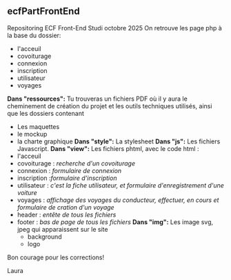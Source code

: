 ## ecfPartFrontEnd
Repositoring ECF Front-End Studi octobre 2025
On retrouve les page php à la base du dossier:
- l'acceuil
- covoiturage 
- connexion 
- inscription 
- utilisateur 
- voyages
  
**Dans "ressources":** 
 Tu trouveras un fichiers PDF où il y aura le cheminement de création du projet et les outils techniques utilisés, ainsi que les dossiers contenant
  - Les maquettes
  - le mockup
  - la charte graphique
**Dans "style":**
La stylesheet
**Dans "js":**
Les fichiers Javascript.
**Dans "view":**
Les fichiers phtml, avec le code html :
- l'acceuil
- covoiturage : *recherche d'un covoiturage*
- connexion : *formulaire de connexion*
- inscription :*formulaire d'inscription*
- utilisateur : *c'est la fiche utilisateur, et formulaire d'enregistrement d'une voiture*
- voyages : *affichage des voyages du conducteur, effectuer, en cours et formulaire de cration d'un voyage*
- header : *entête de tous les fichiers*
- footer : *bas de page de tous les fichiers*
**Dans "img":**
  Les image svg, jpeg qui apparaissent sur le site
  - background
  - logo
    
Bon courage pour les corrections!

Laura 
